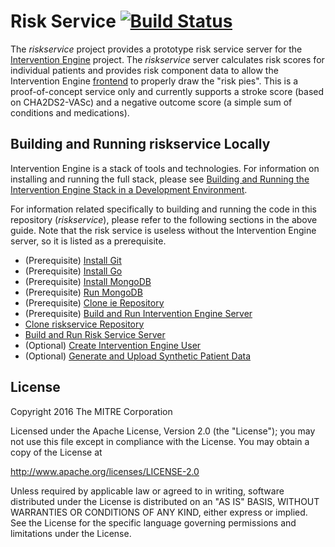 Risk Service [![Build Status](https://travis-ci.org/intervention-engine/riskservice.svg?branch=master)](https://travis-ci.org/intervention-engine/riskservice)
==============================================================================================================================================================

The *riskservice* project provides a prototype risk service server for the [Intervention Engine](https://github.com/intervention-engine/ie) project. The *riskservice* server calculates risk scores for individual patients and provides risk component data to allow the Intervention Engine [frontend](https://github.com/intervention-engine/frontend) to properly draw the "risk pies". This is a proof-of-concept service only and currently supports a stroke score (based on CHA2DS2-VASc) and a negative outcome score (a simple sum of conditions and medications).

Building and Running riskservice Locally
----------------------------------------

Intervention Engine is a stack of tools and technologies. For information on installing and running the full stack, please see [Building and Running the Intervention Engine Stack in a Development Environment](https://github.com/intervention-engine/ie/blob/master/docs/dev_install.md).

For information related specifically to building and running the code in this repository (*riskservice*), please refer to the following sections in the above guide. Note that the risk service is useless without the Intervention Engine server, so it is listed as a prerequisite.

-	(Prerequisite) [Install Git](https://github.com/intervention-engine/ie/blob/master/docs/dev_install.md#install-git)
-	(Prerequisite) [Install Go](https://github.com/intervention-engine/ie/blob/master/docs/dev_install.md#install-go)
-	(Prerequisite) [Install MongoDB](https://github.com/intervention-engine/ie/blob/master/docs/dev_install.md#install-mongodb)
-	(Prerequisite) [Run MongoDB](https://github.com/intervention-engine/ie/blob/master/docs/dev_install.md#run-mongodb)
-	(Prerequisite) [Clone ie Repository](https://github.com/intervention-engine/ie/blob/master/docs/dev_install.md#clone-ie-repository)
-	(Prerequisite) [Build and Run Intervention Engine Server](https://github.com/intervention-engine/ie/blob/master/docs/dev_install.md#build-and-run-intervention-engine-server)
-	[Clone riskservice Repository](https://github.com/intervention-engine/ie/blob/master/docs/dev_install.md#clone-riskservice-repository)
-	[Build and Run Risk Service Server](https://github.com/intervention-engine/ie/blob/master/docs/dev_install.md#build-and-run-risk-service-server)
-	(Optional) [Create Intervention Engine User](https://github.com/intervention-engine/ie/blob/master/docs/dev_install.md#create-intervention-engine-user)
-	(Optional) [Generate and Upload Synthetic Patient Data](https://github.com/intervention-engine/ie/blob/master/docs/dev_install.md#generate-and-upload-synthetic-patient-data)

License
-------

Copyright 2016 The MITRE Corporation

Licensed under the Apache License, Version 2.0 (the "License"); you may not use this file except in compliance with the License. You may obtain a copy of the License at

http://www.apache.org/licenses/LICENSE-2.0

Unless required by applicable law or agreed to in writing, software distributed under the License is distributed on an "AS IS" BASIS, WITHOUT WARRANTIES OR CONDITIONS OF ANY KIND, either express or implied. See the License for the specific language governing permissions and limitations under the License.
